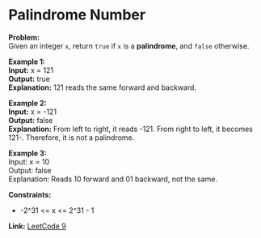 # Palindrome Number

**Problem:**  
Given an integer `x`, return `true` if `x` is a **palindrome**, and `false` otherwise.  

**Example 1:**  
**Input:** x = 121  
**Output:** true  
**Explanation:** 121 reads the same forward and backward.

**Example 2:**  
**Input:** x = -121  
**Output:** false  
**Explanation:** From left to right, it reads -121. From right to left, it becomes 121-. Therefore, it is not a palindrome.

**Example 3:**  
Input: x = 10  
Output: false  
Explanation: Reads 10 forward and 01 backward, not the same.

**Constraints:**  
- -2^31 <= x <= 2^31 - 1

**Link:** [LeetCode 9](https://leetcode.com/problems/palindrome-number/)
